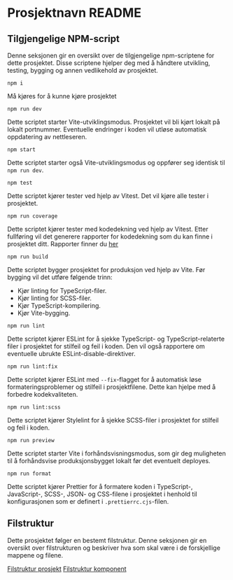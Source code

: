# Prosjektnavn README

## Tilgjengelige NPM-script

Denne seksjonen gir en oversikt over de tilgjengelige npm-scriptene for dette prosjektet. Disse scriptene hjelper deg med å håndtere utvikling, testing, bygging og annen vedlikehold av prosjektet.

```
npm i
```

Må kjøres for å kunne kjøre prosjektet

```
npm run dev
```

Dette scriptet starter Vite-utviklingsmodus. Prosjektet vil bli kjørt lokalt på lokalt portnummer. Eventuelle endringer i koden vil utløse automatisk oppdatering av nettleseren.

```
npm start
```

Dette scriptet starter også Vite-utviklingsmodus og oppfører seg identisk til `npm run dev`.

```cli
npm test
```

Dette scriptet kjører tester ved hjelp av Vitest. Det vil kjøre alle tester i prosjektet.

```cli
npm run coverage
```

Dette scriptet kjører tester med kodedekning ved hjelp av Vitest. Etter fullføring vil det generere rapporter for kodedekning som du kan finne i prosjektet ditt. Rapporter finner du [her](./coverage/index.html)

```
npm run build
```

Dette scriptet bygger prosjektet for produksjon ved hjelp av Vite. Før bygging vil det utføre følgende trinn:

- Kjør linting for TypeScript-filer.
- Kjør linting for SCSS-filer.
- Kjør TypeScript-kompilering.
- Kjør Vite-bygging.

```cli
npm run lint
```

Dette scriptet kjører ESLint for å sjekke TypeScript- og TypeScript-relaterte filer i prosjektet for stilfeil og feil i koden. Den vil også rapportere om eventuelle ubrukte ESLint-disable-direktiver.

```cli
npm run lint:fix
```

Dette scriptet kjører ESLint med `--fix`-flagget for å automatisk løse formateringsproblemer og stilfeil i prosjektfilene. Dette kan hjelpe med å forbedre kodekvaliteten.

```cli
npm run lint:scss
```

Dette scriptet kjører Stylelint for å sjekke SCSS-filer i prosjektet for stilfeil og feil i koden.

```cli
npm run preview
```

Dette scriptet starter Vite i forhåndsvisningsmodus, som gir deg muligheten til å forhåndsvise produksjonsbygget lokalt før det eventuelt deployes.

```cli
npm run format
```

Dette scriptet kjører Prettier for å formatere koden i TypeScript-, JavaScript-, SCSS-, JSON- og CSS-filene i prosjektet i henhold til konfigurasjonen som er definert i `.prettierrc.cjs`-filen.

## Filstruktur

Dette prosjektet følger en bestemt filstruktur. Denne seksjonen gir en oversikt over filstrukturen og beskriver hva som skal være i de forskjellige mappene og filene.

[Filstruktur prosjekt](./docs/filstruktur-prosjekt.md)
[Filstruktur komponent](./docs/filstruktur-komponent.md)
